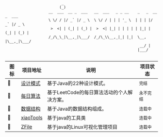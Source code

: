 ```config
                          _                                                    
                         (_)                                                    
                    __  ___  __ _  ___   __  ___   _ _ __    _   _  __ _  ___  
                    \ \/ / |/ _` |/ _ \  \ \/ / | | | '_ \  | | | |/ _` |/ _ \ 
                     >  <| | (_| | (_) |  >  <| |_| | | | | | |_| | (_| | (_) |
                    /_/\_\_|\__,_|\___/  /_/\_\\__,_|_| |_|  \__, |\__,_|\___/ 
                                                              __/ |            
                                                             |___/             
                                                             
```

| 图标 | 项目地址                                                   | 说明 |   项目状态   |
| -------- | ---------------------------------------------------------- | ---------- | ---------- |
| 🎒 | [设计模式](https://github.com/xiaoxunyao/design-patterns) | 基于Java的22种设计模式。 |`完结`|
| 🧮 | [每日算法](https://github.com/xiaoxunyao/daily-algorithm) | 基于LeetCode的每日算法活动的个人解决方案。 |`永不完结`|
| 🧱 | [数据结构](https://github.com/xiaoxunyao/data-structure)  | 基于Java的数据结构组成。 |`连载中`|
| 🧰 | [xiaoTools](https://github.com/xiaoxunyao/xiaoTools)  | 基于java的工具类 |`连载中`|
| 🧂 | [ZFile](https://github.com/xiaoxunyao/ZFile)  | 基于java的Linux可视化管理项目 |`连载中`|
